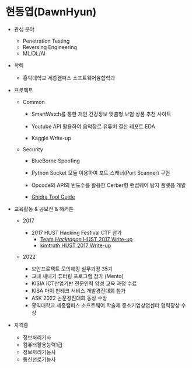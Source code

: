 
<!---
defaulthyun/defaulthyun is a ✨ special ✨ repository because its `README.md` (this file) appears on your GitHub profile.
You can click the Preview link to take a look at your changes.
--->

<h1>현동엽(DawnHyun)</h1>

- 관심 분야
  -  Penetration Testing 
  -  Reversing Engineering
  -  ML/DL/AI
  
- 학력
  - 홍익대학교 세종캠퍼스 소프트웨어융합학과

- 프로젝트

  - Common
    
    - SmartWatch를 통한 개인 건강정보 맞춤형 보험 상품 추천 사이트
     
    - Youtube API 활용하여 음악장르 유튜버 결산 레포트 EDA
    
    - Kaggle Write-up 

  - Security

    - BlueBorne Spoofing 
    
    - Python Socket 모듈 이용하여 포트 스캐너(Port Scanner) 구현
    
    - Opcode와 API의 빈도수를 활용한 Cerber형 랜섬웨어 탐지 플랫폼 개발
    
    - [Ghidra Tool Guide](https://simplistic-cruiser-734.notion.site/Ghidra-Guide-59e4fb30c0bc4d1ebbf1d19c0c128426)



- 교육활동 & 공모전 & 해커톤
  - 2017 
    - 2017 HUST Hacking Festival CTF 참가 
      - [Team *Hacktagon* HUST 2017 Write-up](https://hacktagon.github.io/ctf/17th_hust_hacktagon_writeup)
      - [kimtruth HUST 2017 Write-up](https://github.com/kimtruth/CTF-write-up/tree/master/2017/HUST%202017)

  - 2022 
    - 보안프로젝트 모의해킹 실무과정 35기
    - 교내 새내기 튜터링 프로그램 참가 (Mento)
    - KISIA ICT산업기반 전문인력 양성 교육 과정 수료
    - KISA 마이 핀테크 서비스 개발경진대회 참가
    - ASK 2022 논문경진대회 동상 수상
    - 홍익대학교 세종캠퍼스 소프트웨어 학술제 중소기업상업센터 협력장상 수상


- 자격증 
  -  정보처리기사
  -  컴퓨터활용능력1급
  -  정보처리기능사
  -  통신선로기능사
